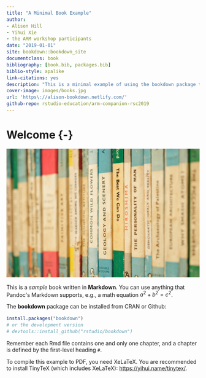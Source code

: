 ```yaml
--- 
title: "A Minimal Book Example"
author: 
- Alison Hill
- Yihui Xie
- the ARM workshop participants
date: "2019-01-01"
site: bookdown::bookdown_site
documentclass: book
bibliography: [book.bib, packages.bib]
biblio-style: apalike
link-citations: yes
description: "This is a minimal example of using the bookdown package to write a book. The output format for this example is bookdown::gitbook."
cover-image: images/books.jpg
url: 'https\://alison-bookdown.netlify.com/'
github-repo: rstudio-education/arm-companion-rsc2019
---
```





# Welcome {-}

<p style="text-align: center;"><a href="https://github.com/rstudio-education/arm-workshop-rsc2019"><img src="images/books.jpg" alt="Just some book spines" /></a></p>

This is a _sample_ book written in **Markdown**. You can use anything that Pandoc's Markdown supports, e.g., a math equation $a^2 + b^2 = c^2$.

The **bookdown** package can be installed from CRAN or Github:


```r
install.packages("bookdown")
# or the development version
# devtools::install_github("rstudio/bookdown")
```

Remember each Rmd file contains one and only one chapter, and a chapter is defined by the first-level heading `#`.

To compile this example to PDF, you need XeLaTeX. You are recommended to install TinyTeX (which includes XeLaTeX): <https://yihui.name/tinytex/>.


